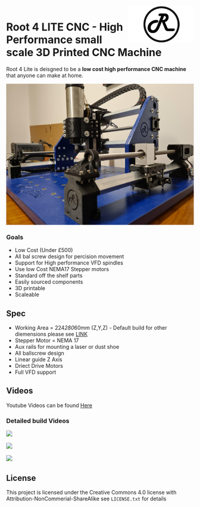 <img align="right" width=175 src="https://raw.githubusercontent.com/RootCNC/Root_4_Lite/main/Media/R_Logo.png" />

# Root 4 LITE CNC - High Performance small scale 3D Printed CNC Machine 

Root 4 Lite is deisgned to be a **low cost high performance CNC machine** that anyone can make at home.

<img align="center" width=600 src="https://raw.githubusercontent.com/RootCNC/Root_4_Lite/main/Media/Root_4_Lite.jpg" />

### Goals
- Low Cost (Under £500)
- All bal screw design for percision movement
- Support for High performance VFD spindles
- Use low Cost NEMA17 Stepper motors
- Standard off the shelf parts
- Easily sourced components
- 3D printable
- Scaleable

## Spec
- Working Area = 224*280*60mm (Z,Y,Z) - Default build for other diemensions please see [LINK](https://github.com/RootCNC/Root_4_Lite/blob/main/Working%20Area.xlsx)
- Stepper Motor = NEMA 17 
- Aux rails for mounting a laser or dust shoe
- All ballscrew design
- Linear guide Z Axis
- Driect Drive Motors
- Full VFD support

## Videos

Youtube Videos can be found [Here](https://www.youtube.com/sailorpete12)

### Detailed build Videos

[![](http://img.youtube.com/vi/DjvXqU2bEzY/0.jpg)](http://www.youtube.com/watch?v=DjvXqU2bEzY "")

[![](http://img.youtube.com/vi/-5PmiW85Cyw/0.jpg)](http://www.youtube.com/watch?v=-5PmiW85Cyw "")

[![](http://img.youtube.com/vi/_y3V89cwmr8/0.jpg)](http://www.youtube.com/watch?v=_y3V89cwmr8 "")

## License

This project is licensed under the Creative Commons 4.0 license with 
Attribution-NonCommerial-ShareAlike see `LICENSE.txt` for details

